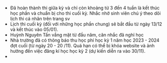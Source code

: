 - Đã hoàn thành thi giữa kỳ và chỉ còn khoảng từ 3 đến 4 tuần là kết thúc học phần và chuẩn bị cho thi cuối kỳ. Nhắc nhở sinh viên chú ý theo dõi lịch thi cá nhân trên trang sv
- Lịch thi cuối kỳ (đối với những học phần chung) sẽ bắt đầu từ ngày 13/12 và kết thúc vào 05/01).
- Huỳnh Nguyên Tấn vắng mặt từ đầu năm, cân nhắc đã nghỉ học
- Nhà trường đã có thông báo thu học phí học kỳ 1 năm học 2023 - 2024 đợt cuối (từ ngày 20 - 20 /11). Quá hạn có thể bị khóa website và ảnh hưởng đến việc đăng kí học học kỳ 2 (dự kiến diễn ra vào 30/11).
- 